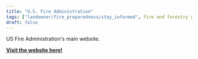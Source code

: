 ```yaml
---
title: "U.S. Fire Administration"
tags: ["landowner/fire_preparedness/stay_informed", fire and forestry groups]
draft: false
---
```


US Fire Administration's main website.

[**Visit the website here!**](https://www.usfa.fema.gov/)

